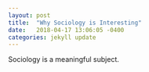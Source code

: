 ```yaml
---
layout: post
title:  "Why Sociology is Interesting"
date:   2018-04-17 13:06:05 -0400
categories: jekyll update
---
```


Sociology is a meaningful subject.
